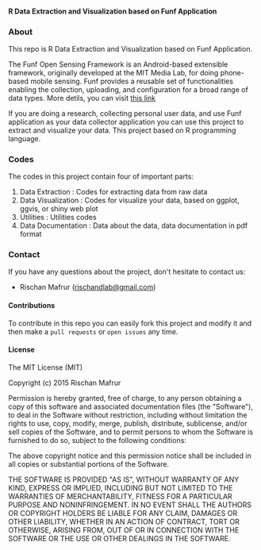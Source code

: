 #### R Data Extraction and Visualization based on Funf Application



<h3>About</h3>

<p>
This repo is R Data Extraction and Visualization based on Funf Application.
</p>

<p>
The Funf Open Sensing Framework is an Android-based extensible framework, originally developed at the MIT Media Lab, for doing phone-based mobile sensing. Funf provides a reusable set of functionalities enabling the collection, uploading, and configuration for a broad range of data types. More detils, you can visit <a href="http://www.funf.org/about.html" target="_blank">this link </a>
</p>

<p>
If you are doing a research, collecting personal user data, and use Funf application as your data collector application you can use this project to extract and visualize your data. This project based on R programming language. 
</p>	

<h3>Codes</h3>

The codes in this project contain four of important parts:
<ol>
<li>Data Extraction : Codes for extracting data from raw data</li>
<li>Data Visualization : Codes for visualize your data, based on ggplot, ggvis, or shiny web plot</li>
<li>Utilities : Utilities codes </li>
<li>Data Documentation : Data about the data, data documentation in pdf format</li>
</ol>

<h3>Contact</h3>

If you have any questions about the project, don't hesitate to contact us:
<ul>
<li>Rischan Mafrur (<a href="mailto:rischandlab@gmail.com">rischandlab@gmail.com</a>)</li>
</ul>

#### Contributions
To contribute in this repo you can easily fork this project and modify it and then make a `pull requests` or `open issues` any time. 

#### License
The MIT License (MIT)

Copyright (c) 2015 Rischan Mafrur

Permission is hereby granted, free of charge, to any person obtaining a copy
of this software and associated documentation files (the "Software"), to deal
in the Software without restriction, including without limitation the rights
to use, copy, modify, merge, publish, distribute, sublicense, and/or sell
copies of the Software, and to permit persons to whom the Software is
furnished to do so, subject to the following conditions:

The above copyright notice and this permission notice shall be included in all
copies or substantial portions of the Software.

THE SOFTWARE IS PROVIDED "AS IS", WITHOUT WARRANTY OF ANY KIND, EXPRESS OR
IMPLIED, INCLUDING BUT NOT LIMITED TO THE WARRANTIES OF MERCHANTABILITY,
FITNESS FOR A PARTICULAR PURPOSE AND NONINFRINGEMENT. IN NO EVENT SHALL THE
AUTHORS OR COPYRIGHT HOLDERS BE LIABLE FOR ANY CLAIM, DAMAGES OR OTHER
LIABILITY, WHETHER IN AN ACTION OF CONTRACT, TORT OR OTHERWISE, ARISING FROM,
OUT OF OR IN CONNECTION WITH THE SOFTWARE OR THE USE OR OTHER DEALINGS IN THE
SOFTWARE.





